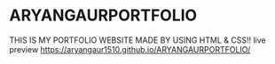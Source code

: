 # ARYANGAURPORTFOLIO 
THIS IS MY PORTFOLIO WEBSITE MADE  BY USING HTML &amp; CSS!!
live preview https://aryangaur1510.github.io/ARYANGAURPORTFOLIO/
